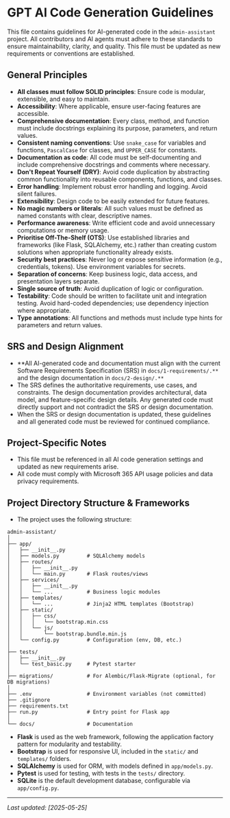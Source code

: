 # GPT AI Code Generation Guidelines

This file contains guidelines for AI-generated code in the `admin-assistant` project. All contributors and AI agents must adhere to these standards to ensure maintainability, clarity, and quality. This file must be updated as new requirements or conventions are established.

## General Principles
- **All classes must follow SOLID principles**: Ensure code is modular, extensible, and easy to maintain.
- **Accessibility**: Where applicable, ensure user-facing features are accessible.
- **Comprehensive documentation**: Every class, method, and function must include docstrings explaining its purpose, parameters, and return values.
- **Consistent naming conventions**: Use `snake_case` for variables and functions, `PascalCase` for classes, and `UPPER_CASE` for constants.
- **Documentation as code**: All code must be self-documenting and include comprehensive docstrings and comments where necessary.
- **Don't Repeat Yourself (DRY)**: Avoid code duplication by abstracting common functionality into reusable components, functions, and classes.
- **Error handling**: Implement robust error handling and logging. Avoid silent failures.
- **Extensibility**: Design code to be easily extended for future features.
- **No magic numbers or literals**: All such values must be defined as named constants with clear, descriptive names.
- **Performance awareness**: Write efficient code and avoid unnecessary computations or memory usage.
- **Prioritise Off-The-Shelf (OTS)**: Use established libraries and frameworks (like Flask, SQLAlchemy, etc.) rather than creating custom solutions when appropriate functionality already exists.
- **Security best practices**: Never log or expose sensitive information (e.g., credentials, tokens). Use environment variables for secrets.
- **Separation of concerns**: Keep business logic, data access, and presentation layers separate.
- **Single source of truth**: Avoid duplication of logic or configuration.
- **Testability**: Code should be written to facilitate unit and integration testing. Avoid hard-coded dependencies; use dependency injection where appropriate.
- **Type annotations**: All functions and methods must include type hints for parameters and return values.

## SRS and Design Alignment
- **All AI-generated code and documentation must align with the current Software Requirements Specification (SRS) in `docs/1-requirements/.**` and the design documentation in `docs/2-design/.**`
- The SRS defines the authoritative requirements, use cases, and constraints. The design documentation provides architectural, data model, and feature-specific design details. Any generated code must directly support and not contradict the SRS or design documentation.
- When the SRS or design documentation is updated, these guidelines and all generated code must be reviewed for continued compliance.

## Project-Specific Notes
- This file must be referenced in all AI code generation settings and updated as new requirements arise.
- All code must comply with Microsoft 365 API usage policies and data privacy requirements.

## Project Directory Structure & Frameworks
- The project uses the following structure:

```
admin-assistant/
│
├── app/
│   ├── __init__.py
│   ├── models.py         # SQLAlchemy models
│   ├── routes/
│   │   ├── __init__.py
│   │   └── main.py       # Flask routes/views
│   ├── services/
│   │   ├── __init__.py
│   │   └── ...           # Business logic modules
│   ├── templates/
│   │   └── ...           # Jinja2 HTML templates (Bootstrap)
│   ├── static/
│   │   ├── css/
│   │   │   └── bootstrap.min.css
│   │   └── js/
│   │       └── bootstrap.bundle.min.js
│   └── config.py         # Configuration (env, DB, etc.)
│
├── tests/
│   ├── __init__.py
│   └── test_basic.py     # Pytest starter
│
├── migrations/           # For Alembic/Flask-Migrate (optional, for DB migrations)
│
├── .env                  # Environment variables (not committed)
├── .gitignore
├── requirements.txt
├── run.py                # Entry point for Flask app
│
└── docs/                 # Documentation
```

- **Flask** is used as the web framework, following the application factory pattern for modularity and testability.
- **Bootstrap** is used for responsive UI, included in the `static/` and `templates/` folders.
- **SQLAlchemy** is used for ORM, with models defined in `app/models.py`.
- **Pytest** is used for testing, with tests in the `tests/` directory.
- **SQLite** is the default development database, configurable via `app/config.py`.

---
_Last updated: [2025-05-25]_
